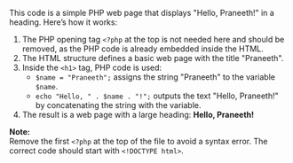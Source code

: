 This code is a simple PHP web page that displays "Hello, Praneeth!" in a heading. Here’s how it works:

1. The PHP opening tag `<?php` at the top is not needed here and should be removed, as the PHP code is already embedded inside the HTML.
2. The HTML structure defines a basic web page with the title "Praneeth".
3. Inside the `<h1>` tag, PHP code is used:
   - `$name = "Praneeth";` assigns the string "Praneeth" to the variable `$name`.
   - `echo "Hello, " . $name . "!";` outputs the text "Hello, Praneeth!" by concatenating the string with the variable.
4. The result is a web page with a large heading: **Hello, Praneeth!**

**Note:**  
Remove the first `<?php` at the top of the file to avoid a syntax error. The correct code should start with `<!DOCTYPE html>`.
